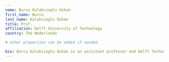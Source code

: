 ```yaml
---
name: Burcu Kulahcioglu Ozkan
first_name: Burcu
last_name: Kulahcioglu Ozkan 
title: Prof.
affiliation: Delft University of Technology 
country: The Nederlands

# other properties can be added if needed

bio: Burcu Kulahcioglu Ozkan is an assistant professor and Delft Technology Fellow in the TU Delft Software Engineering Research Group. She received her PhD from Koç University Istanbul, Turkey, followed by postdoctoral research at the Max Planck Institute for Software Systems (MPI-SWS) in Kaiserslautern, Germany. She has worked on software testing and model checking for concurrent systems, including multithreaded programs, event-based programs, and distributed systems. Her current research focuses on testing implementations of distributed systems and blockchains.
---
```

